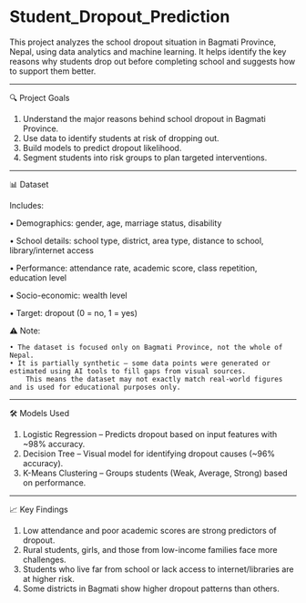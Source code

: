 # Student_Dropout_Prediction
This project analyzes the school dropout situation in Bagmati Province, Nepal, using data analytics and machine learning. It helps identify the key reasons why students drop out before completing school and suggests how to support them better.

________________________________________
🔍 Project Goals
1.	Understand the major reasons behind school dropout in Bagmati Province.
2.	Use data to identify students at risk of dropping out.
3.	Build models to predict dropout likelihood.
4.	Segment students into risk groups to plan targeted interventions.
________________________________________
📊 Dataset

Includes:

 • Demographics: gender, age, marriage status, disability

 • School details: school type, district, area type, distance to school, library/internet access

 • Performance: attendance rate, academic score, class repetition, education level

 • Socio-economic: wealth level

 • Target: dropout (0 = no, 1 = yes)

⚠️ Note:

    • The dataset is focused only on Bagmati Province, not the whole of Nepal.
    • It is partially synthetic — some data points were generated or estimated using AI tools to fill gaps from visual sources. 
        This means the dataset may not exactly match real-world figures and is used for educational purposes only.

________________________________________
🛠️ Models Used
1.	Logistic Regression – Predicts dropout based on input features with ~98% accuracy.
2.	Decision Tree – Visual model for identifying dropout causes (~96% accuracy).
3.	K-Means Clustering – Groups students (Weak, Average, Strong) based on performance.
________________________________________
📈 Key Findings
1.	Low attendance and poor academic scores are strong predictors of dropout.
2.	Rural students, girls, and those from low-income families face more challenges.
3.	Students who live far from school or lack access to internet/libraries are at higher risk.
4.	Some districts in Bagmati show higher dropout patterns than others.



